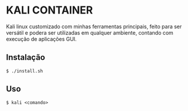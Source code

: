 # KALI CONTAINER

Kali linux customizado com minhas ferramentas principais, feito para ser versátil e podera ser utilizadas em qualquer ambiente, contando com execução de aplicações GUI.

## Instalação

```
$ ./install.sh
```

## Uso

```
$ kali <comando>
```
